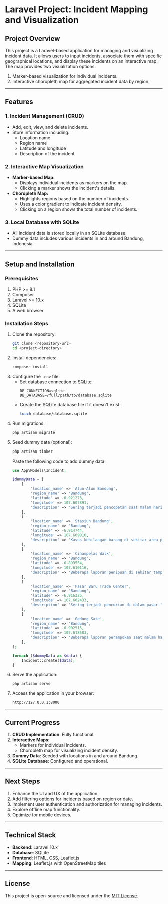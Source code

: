 # Laravel Project: Incident Mapping and Visualization

## Project Overview
This project is a Laravel-based application for managing and visualizing incident data. It allows users to input incidents, associate them with specific geographical locations, and display these incidents on an interactive map. The map provides two visualization options:
1. Marker-based visualization for individual incidents.
2. Interactive choropleth map for aggregated incident data by region.

---

## Features
### 1. Incident Management (CRUD)
- Add, edit, view, and delete incidents.
- Store information including:
  - Location name
  - Region name
  - Latitude and longitude
  - Description of the incident

### 2. Interactive Map Visualization
- **Marker-based Map:**
  - Displays individual incidents as markers on the map.
  - Clicking a marker shows the incident's details.
- **Choropleth Map:**
  - Highlights regions based on the number of incidents.
  - Uses a color gradient to indicate incident density.
  - Clicking on a region shows the total number of incidents.

### 3. Local Database with SQLite
- All incident data is stored locally in an SQLite database.
- Dummy data includes various incidents in and around Bandung, Indonesia.

---

## Setup and Installation

### Prerequisites
1. PHP >= 8.1
2. Composer
3. Laravel >= 10.x
4. SQLite
5. A web browser

### Installation Steps
1. Clone the repository:
   ```bash
   git clone <repository-url>
   cd <project-directory>
   ```
2. Install dependencies:
   ```bash
   composer install
   ```
3. Configure the `.env` file:
   - Set database connection to SQLite:
     ```env
     DB_CONNECTION=sqlite
     DB_DATABASE=/full/path/to/database.sqlite
     ```
   - Create the SQLite database file if it doesn't exist:
     ```bash
     touch database/database.sqlite
     ```
4. Run migrations:
   ```bash
   php artisan migrate
   ```
5. Seed dummy data (optional):
   ```bash
   php artisan tinker
   ```
   Paste the following code to add dummy data:
   ```php
   use App\Models\Incident;

   $dummyData = [
       [
           'location_name' => 'Alun-Alun Bandung',
           'region_name' => 'Bandung',
           'latitude' => -6.921273,
           'longitude' => 107.607891,
           'description' => 'Sering terjadi pencopetan saat malam hari.',
       ],
       [
           'location_name' => 'Stasiun Bandung',
           'region_name' => 'Bandung',
           'latitude' => -6.914744,
           'longitude' => 107.609810,
           'description' => 'Kasus kehilangan barang di sekitar area parkir.',
       ],
       [
           'location_name' => 'Cihampelas Walk',
           'region_name' => 'Bandung',
           'latitude' => -6.893554,
           'longitude' => 107.610116,
           'description' => 'Beberapa laporan penipuan di sekitar tempat parkir.',
       ],
       [
           'location_name' => 'Pasar Baru Trade Center',
           'region_name' => 'Bandung',
           'latitude' => -6.916325,
           'longitude' => 107.602433,
           'description' => 'Sering terjadi pencurian di dalam pasar.',
       ],
       [
           'location_name' => 'Gedung Sate',
           'region_name' => 'Bandung',
           'latitude' => -6.902515,
           'longitude' => 107.618583,
           'description' => 'Beberapa laporan perampokan saat malam hari.',
       ],
   ];

   foreach ($dummyData as $data) {
       Incident::create($data);
   }
   ```
6. Serve the application:
   ```bash
   php artisan serve
   ```
7. Access the application in your browser:
   ```
   http://127.0.0.1:8000
   ```

---

## Current Progress
1. **CRUD Implementation**: Fully functional.
2. **Interactive Maps**:
   - Markers for individual incidents.
   - Choropleth map for visualizing incident density.
3. **Dummy Data**: Seeded with locations in and around Bandung.
4. **SQLite Database**: Configured and operational.

---

## Next Steps
1. Enhance the UI and UX of the application.
2. Add filtering options for incidents based on region or date.
3. Implement user authentication and authorization for managing incidents.
4. Explore offline map functionality.
5. Optimize for mobile devices.

---

## Technical Stack
- **Backend**: Laravel 10.x
- **Database**: SQLite
- **Frontend**: HTML, CSS, Leaflet.js
- **Mapping**: Leaflet.js with OpenStreetMap tiles

---

## License
This project is open-source and licensed under the [MIT License](LICENSE).

